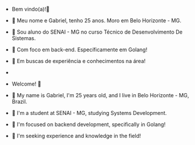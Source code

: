 - Bem vindo(a)!👋 
- 👀 Meu nome e Gabriel, tenho 25 anos. Moro em Belo Horizonte - MG.
- 🌱 Sou aluno do SENAI - MG no curso Técnico de Desenvolvimento De Sistemas.
- :rocket: Com foco em back-end. Específicamente em Golang!
- :telescope: Em buscas de experiência e conhecimentos na área!

-
-   Welcome! 👋
- 👀 My name is Gabriel, I'm 25 years old, and I live in Belo Horizonte - MG, Brazil.
- 🌱 I'm a student at SENAI - MG, studying Systems Development.
-  🚀 I'm focused on backend development, specifically in Golang!
- 🔭 I'm seeking experience and knowledge in the field!



